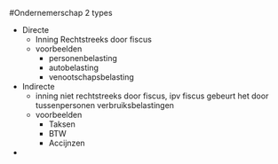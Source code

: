 #Ondernemerschap 
2 types
- Directe
	- Inning Rechtstreeks door fiscus
	- voorbeelden
		- personenbelasting
		- autobelasting
		- venootschapsbelasting
- Indirecte
	- inning niet rechtstreeks door fiscus, ipv fiscus gebeurt het door tussenpersonen
	  verbruiksbelastingen
	- voorbeelden
		- Taksen
		- BTW
		- Accijnzen
- 
